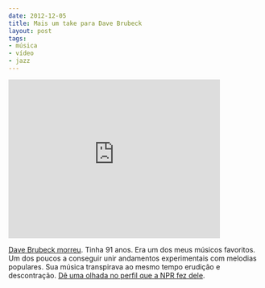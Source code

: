 ```yaml
---
date: 2012-12-05
title: Mais um take para Dave Brubeck
layout: post
tags: 
- música
- vídeo
- jazz
---
```


<iframe width="420" height="315" src="http://www.youtube.com/embed/cA5UEGKZoGA" frameborder="0" allowfullscreen></iframe>

[Dave Brubeck morreu](http://stereogum.com/1213302/r-i-p-dave-brubeck/obit/). Tinha 91 anos. Era um dos meus músicos favoritos. Um dos poucos a conseguir unir andamentos experimentais com melodias populares. Sua música transpirava ao mesmo tempo erudição e descontração. [Dê uma olhada no perfil que a NPR fez dele](http://www.northcountrypublicradio.org/news/npr/166571712/remembering-the-vital-force-of-jazz-pianist-dave-brubeck).